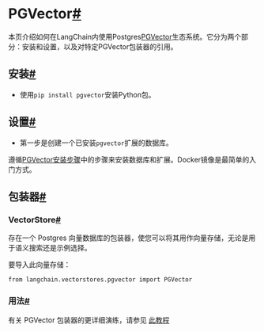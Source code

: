 

PGVector[#](#pgvector "跳转至此标题的链接")
==================================

本页介绍如何在LangChain内使用Postgres[PGVector](https://github.com/pgvector/pgvector)生态系统。它分为两个部分：安装和设置，以及对特定PGVector包装器的引用。

安装[#](#installation "跳转至此标题的链接")
--------------------------------

* 使用`pip install pgvector`安装Python包。

设置[#](#setup "跳转至此标题的链接")
-------------------------

- 第一步是创建一个已安装`pgvector`扩展的数据库。

遵循[PGVector安装步骤](https://github.com/pgvector/pgvector#installation)中的步骤来安装数据库和扩展。Docker镜像是最简单的入门方式。

包装器[#](#wrappers "此标题的永久链接")
----------------------------

### VectorStore[#](#vectorstore "此标题的永久链接")

存在一个 Postgres 向量数据库的包装器，使您可以将其用作向量存储，无论是用于语义搜索还是示例选择。

要导入此向量存储：

```
from langchain.vectorstores.pgvector import PGVector

```

### 用法[#](#usage "此标题的永久链接")

有关 PGVector 包装器的更详细演练，请参见 [此教程](../modules/indexes/vectorstores/examples/pgvector)

